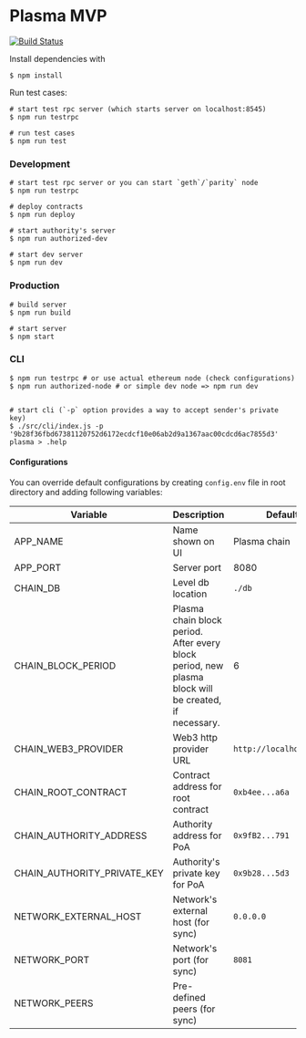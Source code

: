 # Plasma MVP

[![Build Status](https://travis-ci.org/voltairelabs/plasma.svg?branch=master)](https://travis-ci.org/voltairelabs/plasma)

Install dependencies with

```
$ npm install
```

Run test cases:

```
# start test rpc server (which starts server on localhost:8545)
$ npm run testrpc

# run test cases
$ npm run test
```

### Development

```
# start test rpc server or you can start `geth`/`parity` node
$ npm run testrpc

# deploy contracts
$ npm run deploy

# start authority's server
$ npm run authorized-dev

# start dev server
$ npm run dev
```

### Production

```
# build server
$ npm run build

# start server
$ npm start
```

### CLI

```
$ npm run testrpc # or use actual ethereum node (check configurations)
$ npm run authorized-node # or simple dev node => npm run dev


# start cli (`-p` option provides a way to accept sender's private key)
$ ./src/cli/index.js -p '9b28f36fbd67381120752d6172ecdcf10e06ab2d9a1367aac00cdcd6ac7855d3'
plasma > .help
```

#### Configurations

You can override default configurations by creating `config.env` file in root directory and adding following variables:

| Variable                    | Description                                                                                          | Default                 |
| --------------------------- | ---------------------------------------------------------------------------------------------------- | ----------------------- |
| APP_NAME                    | Name shown on UI                                                                                     | Plasma chain            |
| APP_PORT                    | Server port                                                                                          | 8080                    |
| CHAIN_DB                    | Level db location                                                                                    | `./db`                  |
| CHAIN_BLOCK_PERIOD          | Plasma chain block period. After every block period, new plasma block will be created, if necessary. | 6                       |
| CHAIN_WEB3_PROVIDER         | Web3 http provider URL                                                                               | `http://localhost:8545` |
| CHAIN_ROOT_CONTRACT         | Contract address for root contract                                                                   | `0xb4ee...a6a`          |
| CHAIN_AUTHORITY_ADDRESS     | Authority address for PoA                                                                            | `0x9fB2...791`          |
| CHAIN_AUTHORITY_PRIVATE_KEY | Authority's private key for PoA                                                                      | `0x9b28...5d3`          |
| NETWORK_EXTERNAL_HOST       | Network's external host (for sync)                                                                   | `0.0.0.0`               |
| NETWORK_PORT                | Network's port (for sync)                                                                            | `8081`                  |
| NETWORK_PEERS               | Pre-defined peers (for sync)                                                                         |                         |
